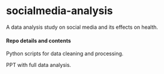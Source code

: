 # socialmedia-analysis

A data analysis study on social media and its effects on health.

#### Repo details and contents
Python scripts for data cleaning and processing.

PPT with full data analysis.

